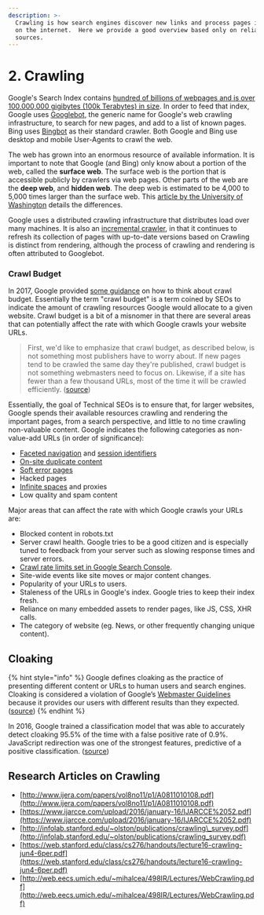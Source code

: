 ```yaml
---
description: >-
  Crawling is how search engines discover new links and process pages it finds
  on the internet.  Here we provide a good overview based only on reliable
  sources.
---
```


# 2. Crawling

Google's Search Index contains [hundred of billions of webpages and is over 100,000,000 gigibytes \(100k Terabytes\) in size](https://www.google.com/search/howsearchworks/crawling-indexing/).  In order to feed that index, Google uses [Googlebot](https://support.google.com/webmasters/answer/182072?hl=en), the generic name for Google's web crawling infrastructure, to search for new pages, and add to a list of known pages. Bing uses [Bingbot](https://www.bing.com/webmaster/help/which-crawlers-does-bing-use-8c184ec0) as their standard crawler. Both Google and Bing use desktop and mobile User-Agents to crawl the web.

The web has grown into an enormous resource of available information.  It is important to note that Google \(and Bing\) only know about a portion of the web, called the **surface web**.  The surface web is the portion that is accessible publicly by crawlers via web pages.  Other parts of the web are the **deep web**, and **hidden web**. The deep web is estimated to be 4,000 to 5,000 times larger than the surface web.  This [article by the University of Washington](https://guides.lib.uw.edu/c.php?g=342031&p=2300191) details the differences.

Google uses a distributed crawling infrastructure that distributes load over many machines.  It is also an [incremental crawler](https://www.ijarcce.com/upload/2016/january-16/IJARCCE%2052.pdf), in that it continues to refresh its collection of pages with up-to-date versions based on Crawling is distinct from rendering, although the process of crawling and rendering is often attributed to Googlebot.  



### Crawl Budget

In 2017, Google provided [some guidance](https://webmasters.googleblog.com/2017/01/what-crawl-budget-means-for-googlebot.html) on how to think about crawl budget.  Essentially the term "crawl budget" is a term coined by SEOs to indicate the amount of crawling resources Google would allocate to a given website. Crawl budget is a bit of a misnomer in that there are several areas that can potentially affect the rate with which Google crawls your website URLs. 

> First, we'd like to emphasize that crawl budget, as described below, is not something most publishers have to worry about. If new pages tend to be crawled the same day they're published, crawl budget is not something webmasters need to focus on. Likewise, if a site has fewer than a few thousand URLs, most of the time it will be crawled efficiently. \([source](https://webmasters.googleblog.com/2017/01/what-crawl-budget-means-for-googlebot.html)\)

Essentially, the goal of Technical SEOs is to ensure that, for larger websites, Google spends their available resources crawling and rendering the important pages, from a search perspective, and little to no time crawling non-valuable content.  Google indicates the following categories as non-value-add URLs \(in order of significance\):

* [Faceted navigation](https://webmasters.googleblog.com/2014/02/faceted-navigation-best-and-5-of-worst.html) and [session identifiers](https://webmasters.googleblog.com/2007/09/google-duplicate-content-caused-by-url.html)
* [On-site duplicate content](https://webmasters.googleblog.com/2007/09/google-duplicate-content-caused-by-url.html)
* [Soft error pages](https://webmasters.googleblog.com/2010/06/crawl-errors-now-reports-soft-404s.html)
* Hacked pages
* [Infinite spaces](https://webmasters.googleblog.com/2008/08/to-infinity-and-beyond-no.html) and proxies
* Low quality and spam content

Major areas that can affect the rate with which Google crawls your URLs are:

* Blocked content in robots.txt
* Server crawl health.  Google tries to be a good citizen and is especially tuned to feedback from your server such as slowing response times and server errors.
* [Crawl rate limits set in Google Search Console](https://support.google.com/webmasters/answer/48620).
* Site-wide events like site moves or major content changes.
* Popularity of your URLs to users.
* Staleness of the URLs in Google's index.  Google tries to keep their index fresh.
* Reliance on many embedded assets to render pages, like JS, CSS, XHR calls.
* The category of website \(eg. News, or other frequently changing unique content\). 



## Cloaking

{% hint style="info" %}
 Google defines cloaking as the practice of presenting different content or URLs to human users and search engines. Cloaking is considered a violation of Google’s [Webmaster Guidelines](https://support.google.com/webmasters/answer/answer.py?answer=35769) because it provides our users with different results than they expected. \([source](https://support.google.com/webmasters/answer/66355?hl=en)\)
{% endhint %}

In 2016, Google trained a classification model that was able to accurately detect cloaking 95.5% of the time with a false positive rate of 0.9%.  JavaScript redirection was one of the strongest features, predictive of a positive classification. \([source](https://static.googleusercontent.com/media/research.google.com/en//pubs/archive/45365.pdf)\)

## Research Articles on Crawling

* [http://www.ijera.com/papers/vol8no11/p1/A0811010108.pdf](http://www.ijera.com/papers/vol8no11/p1/A0811010108.pdf)
* [https://www.ijarcce.com/upload/2016/january-16/IJARCCE%2052.pdf](https://www.ijarcce.com/upload/2016/january-16/IJARCCE%2052.pdf)
* [http://infolab.stanford.edu/~olston/publications/crawling\_survey.pdf](http://infolab.stanford.edu/~olston/publications/crawling_survey.pdf)
* [https://web.stanford.edu/class/cs276/handouts/lecture16-crawling-jun4-6per.pdf](https://web.stanford.edu/class/cs276/handouts/lecture16-crawling-jun4-6per.pdf)
* [http://web.eecs.umich.edu/~mihalcea/498IR/Lectures/WebCrawling.pdf](http://web.eecs.umich.edu/~mihalcea/498IR/Lectures/WebCrawling.pdf)































